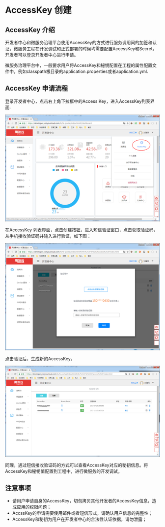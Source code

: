 # AccessKey 创建

## AccessKey 介绍

开发者中心和微服务治理平台使用AccessKey的方式进行服务调用间的加签和认证，微服务工程在开发调试和正式部署的时候均需要配置AccessKey和Secret，开发者可以登录开发者中心进行申请。

微服务治理平台中，一般要求用户将AccessKey和秘钥配置在工程的属性配置文件中，例如classpath根目录的application.properties或者application.yml.

## AccessKey 申请流程

登录开发者中心，点击右上角下拉框中的Access Key，进入AccessKey列表界面:

![](./img/fig01.png)

在AccessKey 列表界面，点击创建按钮，进入短信验证窗口，点击获取验证码，从手机接收验证码并输入进行验证，如下图：

![](./img/fig03.png)

点击验证后，生成新的AccessKey，

![](./img/fig04.png)

同理，通过短信接收验证码的方式可以查看AccessKey对应的秘钥信息。将AccessKey和秘钥值配置到工程中，进行微服务的开发调试。

## 注意事项

- 请用户申请自身的AccessKey，切勿拷贝其他开发者的AccessKey信息，造成应用的权限问题；
- AccssKey的申请需要使用邮件或者短信形式，请确认用户信息的完整性；
- AccessKey和秘钥为用户在开发者中心的合法性认证依据，请勿泄露；
